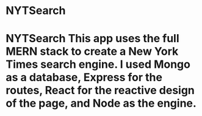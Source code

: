 # NYTSearch
# NYTSearch  This app uses the full MERN stack to create a New York Times search engine.  I used Mongo as a database, Express for the routes, React for the reactive design of the page, and Node as the engine.
